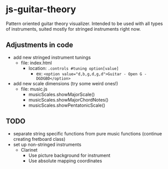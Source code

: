# js-guitar-theory
Pattern oriented guitar theory visualizer. Intended to be used with all types of instruments, suited mostly for stringed instruments right now. 

## Adjustments in code
- add new stringed instrument tunings
	- file: index.html
		- location: `.controls #tuning option[value]`
			- ex: `<option value="d,b,g,d,g,d">Guitar - Open G - DGDGBD</option>`
- add new scale dimensions (try some weird ones!)
	- file: music.js
		- musicScales.showMajorScale()
		- musicScales.showMajorChordNotes()
		- musicScales.showPentatonicScale()

## TODO
- separate string specific functions from pure music functions (continue creating fretboard class)
- set up non-stringed instruments
	- Clarinet
		- Use picture background for instrument
		- Use absolute mapping coordinates
